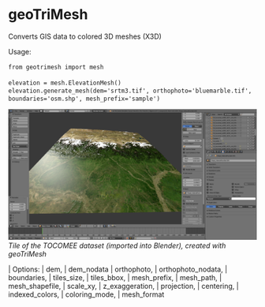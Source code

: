 # geoTriMesh

Converts GIS data to colored 3D meshes (X3D)

Usage:

	from geotrimesh import mesh

	elevation = mesh.ElevationMesh()
	elevation.generate_mesh(dem='srtm3.tif', orthophoto='bluemarble.tif', boundaries='osm.shp', mesh_prefix='sample')


![alt text](./demodata/sample.png "Himalaya")
*Tile of the TOCOMEE dataset (imported into Blender), created with geoTriMesh*



| Options:
| 	dem,
| 	dem_nodata
| 	orthophoto,
| 	orthophoto_nodata,
| 	boundaries,
| 	tiles_size,
| 	tiles_bbox,
| 	mesh_prefix,
| 	mesh_path,
| 	mesh_shapefile,
| 	scale_xy,
| 	z_exaggeration,
| 	projection,
| 	centering,
| 	indexed_colors,
| 	coloring_mode,
| 	mesh_format
